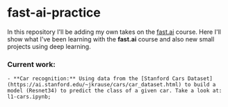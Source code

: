 # fast-ai-practice

In this repository I'll be adding my own takes on the [fast.ai](https://www.fast.ai/) course. Here I'll show what I've been learning with the **fast.ai** course and also new small projects using deep learning.

### Current work:

    - **Car recognition:** Using data from the [Stanford Cars Dataset](https://ai.stanford.edu/~jkrause/cars/car_dataset.html) to build a model (Resnet34) to predict the class of a given car. Take a look at: l1-cars.ipynb;